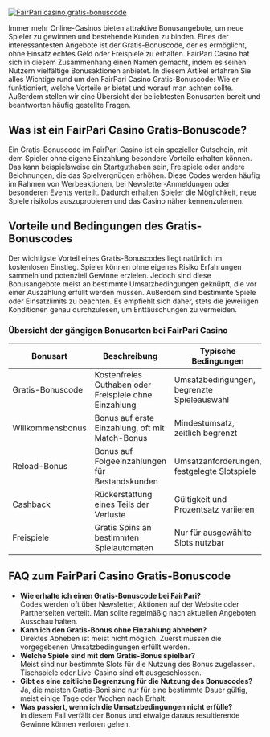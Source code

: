 [![FairPari casino gratis-bonuscode](https://123-caf.pages.dev/gitsignup.png)](https://vrmoo.ru/Bt82HjjY)

<p>Immer mehr Online-Casinos bieten attraktive Bonusangebote, um neue Spieler zu gewinnen und bestehende Kunden zu binden. Eines der interessantesten Angebote ist der Gratis-Bonuscode, der es ermöglicht, ohne Einsatz echtes Geld oder Freispiele zu erhalten. FairPari Casino hat sich in diesem Zusammenhang einen Namen gemacht, indem es seinen Nutzern vielfältige Bonusaktionen anbietet. In diesem Artikel erfahren Sie alles Wichtige rund um den FairPari Casino Gratis-Bonuscode: Wie er funktioniert, welche Vorteile er bietet und worauf man achten sollte. Außerdem stellen wir eine Übersicht der beliebtesten Bonusarten bereit und beantworten häufig gestellte Fragen.</p>  <h2>Was ist ein FairPari Casino Gratis-Bonuscode?</h2> <p>Ein Gratis-Bonuscode im FairPari Casino ist ein spezieller Gutschein, mit dem Spieler ohne eigene Einzahlung besondere Vorteile erhalten können. Das kann beispielsweise ein Startguthaben sein, Freispiele oder andere Belohnungen, die das Spielvergnügen erhöhen. Diese Codes werden häufig im Rahmen von Werbeaktionen, bei Newsletter-Anmeldungen oder besonderen Events verteilt. Dadurch erhalten Spieler die Möglichkeit, neue Spiele risikolos auszuprobieren und das Casino näher kennenzulernen.</p>  <h2>Vorteile und Bedingungen des Gratis-Bonuscodes</h2> <p>Der wichtigste Vorteil eines Gratis-Bonuscodes liegt natürlich im kostenlosen Einstieg. Spieler können ohne eigenes Risiko Erfahrungen sammeln und potenziell Gewinne erzielen. Jedoch sind diese Bonusangebote meist an bestimmte Umsatzbedingungen geknüpft, die vor einer Auszahlung erfüllt werden müssen. Außerdem sind bestimmte Spiele oder Einsatzlimits zu beachten. Es empfiehlt sich daher, stets die jeweiligen Konditionen genau durchzulesen, um Enttäuschungen zu vermeiden.</p>  <h3>Übersicht der gängigen Bonusarten bei FairPari Casino</h3> <table>   <thead>     <tr>       <th>Bonusart</th>       <th>Beschreibung</th>       <th>Typische Bedingungen</th>     </tr>   </thead>   <tbody>     <tr>       <td>Gratis-Bonuscode</td>       <td>Kostenfreies Guthaben oder Freispiele ohne Einzahlung</td>       <td>Umsatzbedingungen, begrenzte Spieleauswahl</td>     </tr>     <tr>       <td>Willkommensbonus</td>       <td>Bonus auf erste Einzahlung, oft mit Match-Bonus</td>       <td>Mindestumsatz, zeitlich begrenzt</td>     </tr>     <tr>       <td>Reload-Bonus</td>       <td>Bonus auf Folgeeinzahlungen für Bestandskunden</td>       <td>Umsatzanforderungen, festgelegte Slotspiele</td>     </tr>     <tr>       <td>Cashback</td>       <td>Rückerstattung eines Teils der Verluste</td>       <td>Gültigkeit und Prozentsatz variieren</td>     </tr>     <tr>       <td>Freispiele</td>       <td>Gratis Spins an bestimmten Spielautomaten</td>       <td>Nur für ausgewählte Slots nutzbar</td>     </tr>   </tbody> </table>  <h2>FAQ zum FairPari Casino Gratis-Bonuscode</h2> <ul>   <li><strong>Wie erhalte ich einen Gratis-Bonuscode bei FairPari?</strong><br>Codes werden oft über Newsletter, Aktionen auf der Website oder Partnerseiten verteilt. Man sollte regelmäßig nach aktuellen Angeboten Ausschau halten.</li>   <li><strong>Kann ich den Gratis-Bonus ohne Einzahlung abheben?</strong><br>Direktes Abheben ist meist nicht möglich. Zuerst müssen die vorgegebenen Umsatzbedingungen erfüllt werden.</li>   <li><strong>Welche Spiele sind mit dem Gratis-Bonus spielbar?</strong><br>Meist sind nur bestimmte Slots für die Nutzung des Bonus zugelassen. Tischspiele oder Live-Casino sind oft ausgeschlossen.</li>   <li><strong>Gibt es eine zeitliche Begrenzung für die Nutzung des Bonuscodes?</strong><br>Ja, die meisten Gratis-Boni sind nur für eine bestimmte Dauer gültig, meist einige Tage oder Wochen nach Erhalt.</li>   <li><strong>Was passiert, wenn ich die Umsatzbedingungen nicht erfülle?</strong><br>In diesem Fall verfällt der Bonus und etwaige daraus resultierende Gewinne können verloren gehen.</li> </ul>